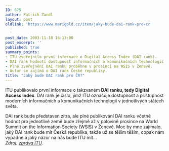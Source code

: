 ```yaml
---
ID: 675
author: Patrick Zandl
layout: post
oldlink: 'https://www.marigold.cz/item/jaky-bude-dai-rank-pro-cr

  '
post_date: 2003-11-18 16:13:00
post_excerpt: ''
published: true
summary_points:
- ITU zveřejnilo první informace o Digital Access Index (DAI rank).
- DAI rank hodnotí dostupnost informačních a komunikačních technologií v zemích.
- Plné zveřejnění DAI ranku proběhne v prosinci na WSIS v Ženevě.
- Autor se zajímá o DAI rank České republiky.
title: "Jaký bude DAI rank pro ČR?"
---
```


<p>
ITU publikovalo první informace o takzvaném <STRONG>DAI ranku, tedy Digital Access Index</STRONG>. DAI rank je číslo, jímž ITU označuje dostupnost a přístupnost moderních informačních a komunikačních technologií v jednotlivých státech světa. </p>

<p>
DAI rank bude představen zítra, ale plné publikování DAI ranku včetně hodnot pro jednotlivé země bude zřejmě až v polovině prosince na World Summit on the Information Society (WSIS) v Ženevě. Moc by mne zajímalo, jaký DAI rank bude mít Česká republika, takže už se těším těším, copak nám vypadne a jaký názor na nás bude ITU mít...<BR><EM>Zdroj: </EM><A href="http://www.itu.int/newsroom/press_releases/2003/Advisory-19.html" target=_blank><EM>zpráva ITU</EM></A><EM>.</EM></p>